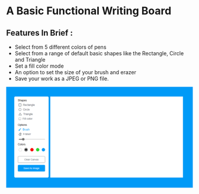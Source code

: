# A Basic Functional Writing Board

## Features In  Brief :
- Select from 5 different colors of pens
- Select from a range of default basic shapes like the Rectangle, Circle and Triangle
- Set a fill color mode 
- An option to set the size of your brush and erazer
- Save your work as a JPEG or PNG file.

<img src="./shot.PNG" width="600"/>

